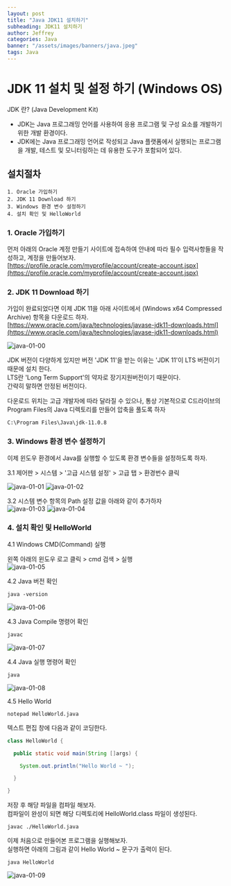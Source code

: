 ```yaml
---
layout: post
title: "Java JDK11 설치하기"
subheading: JDK11 설치하기
author: Jeffrey
categories: Java
banner: "/assets/images/banners/java.jpeg"
tags: Java
---
```



# JDK 11 설치 및 설정 하기 (Windows OS)    

JDK 란? (Java Development Kit)  
- JDK는 Java 프로그래밍 언어를 사용하여 응용 프로그램 및 구성 요소를 개발하기 위한 개발 환경이다.  
- JDK에는 Java 프로그래밍 언어로 작성되고 Java 플랫폼에서 실행되는 프로그램을 개발, 테스트 및 모니터링하는 데 유용한 도구가 포함되어 있다.  

## 설치절차
    1. Oracle 가입하기
    2. JDK 11 Download 하기
    3. Windows 환경 변수 설정하기
    4. 설치 확인 및 HelloWorld


### 1. Oracle 가입하기
먼저 아래의 Oracle 계정 만들기 사이트에 접속하여 안내에 따라 필수 입력사항들을 작성하고, 계정을 만들어보자.  
[https://profile.oracle.com/myprofile/account/create-account.jspx](https://profile.oracle.com/myprofile/account/create-account.jspx)

### 2. JDK 11 Download 하기
가입이 완료되었다면 이제 JDK 11을 아래 사이트에서 (Windows x64 Compressed Archive) 항목을 다운로드 하자.  
[https://www.oracle.com/java/technologies/javase-jdk11-downloads.html](https://www.oracle.com/java/technologies/javase-jdk11-downloads.html)

![java-01-00](../../../../assets/images/post/java_01/00.png)
  

JDK 버전이 다양하게 있지만 버전 'JDK 11'을 받는 이유는 'JDK 11'이 LTS 버전이기 때문에 설치 한다.    
LTS란 'Long Term Support'의 약자로 장기지원버전이기 때문이다.  
간략히 말하면 안정된 버전이다.  

다운로드 위치는 고급 개발자에 따라 달라질 수 있으나, 통상 기본적으로 C드라이브의 Program Files의 Java 디렉토리를 만들어 압축을 풀도록 하자  

    C:\Program Files\Java\jdk-11.0.8  


### 3. Windows 환경 변수 설정하기  
이제 윈도우 환경에서 Java를 실행할 수 있도록 환경 변수들을 설정하도록 하자.  

3.1 제어판 > 시스템 > '고급 시스템 설정' > 고급 탭 > 환경번수 클릭  

![java-01-01](../../../../assets/images/post/java_01/01.png)
![java-01-02](../../../../assets/images/post/java_01/02.png)

3.2 시스템 변수 항목의 Path 설정 값을 아래와 같이 추가하자   
![java-01-03](../../../../assets/images/post/java_01/03.png)
![java-01-04](../../../../assets/images/post/java_01/04.png)


### 4. 설치 확인 및 HelloWorld 

4.1 Windows CMD(Command) 실행  

왼쪽 아래의 윈도우 로고 클릭 > cmd 검색 > 실행  
![java-01-05](../../../../assets/images/post/java_01/05.png)


4.2 Java 버전 확인  
  
```shell script
java -version
```
  
![java-01-06](../../../../assets/images/post/java_01/06.png)


4.3 Java Compile 명령어 확인
    
```shell script
javac
```
  
![java-01-07](../../../../assets/images/post/java_01/07.png)  


4.4 Java 실행 명령어 확인  
  
```shell script
java
```  
  
![java-01-08](../../../../assets/images/post/java_01/08.png)  
 
  
4.5 Hello World  
  
```shell script
notepad HelloWorld.java
```
  

텍스트 편집 창에 다음과 같이 코딩한다.  

```java
class HelloWorld {

  public static void main(String []args) {

    System.out.println("Hello World ~ ");

  }

}

```

저장 후 해당 파일을 컴파일 해보자.  
컴파일이 완성이 되면 해당 디렉토리에 HelloWorld.class 파일이 생성된다.  
  
```shell script
javac ./HelloWorld.java
```

이제 처음으로 만들어본 프로그램을 실행해보자.  
실행하면 아래의 그림과 같이 Hello World ~ 문구가 출력이 된다.  
    
```shell script
java HelloWorld
```

![java-01-09](../../../../assets/images/post/java_01/09.png)  